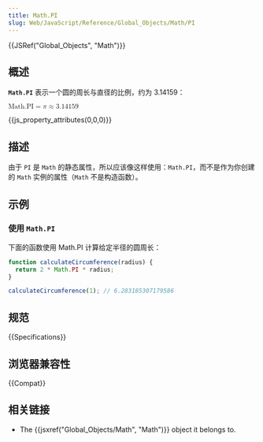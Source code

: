 ```yaml
---
title: Math.PI
slug: Web/JavaScript/Reference/Global_Objects/Math/PI
---
```


{{JSRef("Global_Objects", "Math")}}

## 概述

**`Math.PI`** 表示一个圆的周长与直径的比例，约为 3.14159：

<math><semantics><mrow><mstyle mathvariant="monospace"><mi>Math.PI</mi></mstyle><mo>=</mo><mi>π</mi><mo>≈</mo><mn>3.14159</mn></mrow><annotation encoding="TeX">\mathtt{\mi{Math.PI}} = \pi \approx 3.14159</annotation></semantics></math>

{{js_property_attributes(0,0,0)}}

## 描述

由于 `PI` 是 `Math` 的静态属性，所以应该像这样使用：`Math.PI`，而不是作为你创建的 `Math` 实例的属性（`Math` 不是构造函数）。

## 示例

### 使用 `Math.PI`

下面的函数使用 Math.PI 计算给定半径的圆周长：

```js
function calculateCircumference(radius) {
  return 2 * Math.PI * radius;
}

calculateCircumference(1); // 6.283185307179586
```

## 规范

{{Specifications}}

## 浏览器兼容性

{{Compat}}

## 相关链接

- The {{jsxref("Global_Objects/Math", "Math")}} object it belongs to.
